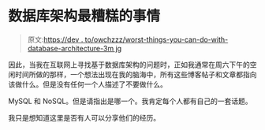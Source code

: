 # 数据库架构最糟糕的事情

> 原文:[https://dev . to/owchzzz/worst-things-you-can-do-with-database-architecture-3m jg](https://dev.to/owchzzz/worst-things-you-can-do-with-database-architecture-3mjg)

因此，当我在互联网上寻找基于数据库架构的问题时，正如我通常在周六下午的空闲时间所做的那样，一个想法出现在我的脑海中，所有这些博客帖子和文章都指向该做什么。但是没有任何一个人描述了不要做什么。

MySQL 和 NoSQL。但是请指出是哪一个。我肯定每个人都有自己的一套话题。

我只是想知道这里是否有人可以分享他们的经历。